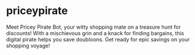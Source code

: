 # priceypirate
Meet Pricey Pirate Bot, your witty shopping mate on a treasure hunt for discounts! With a mischievous grin and a knack for finding bargains, this digital pirate helps you save doubloons. Get ready for epic savings on your shopping voyage!
